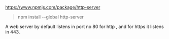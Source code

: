 https://www.npmjs.com/package/http-server

>npm install --global http-server


A web server by default listens in port no 80 for http , and for https it listens in 443.

